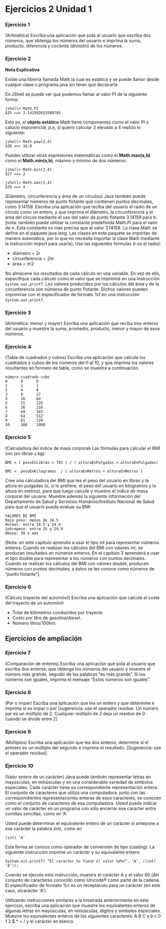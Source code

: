 # Ejercicios 2 Unidad 1

### Ejercicio 1
(Aritmética) Escriba una aplicación que pida al usuario que escriba dos números, que obtenga los números 
del usuario e imprima la suma, producto, diferencia y cociente (división) de los números.

### Ejercicio 2
**Nota Explicativa**

Existe una librería llamada Math la cual es estática y se puede llamar desde cualquir clase o programa java sin tener que declararla

En JShell se puede ver que podemos llamar al valor PI de la siguiente forma:
```
jshell> Math.PI
$25 ==> 3.141592653589793

```
Esto es, el **objeto estático** Math tiene componentes como el valor PI o cáluclo exponencial, p.e, si quiero calcular 2 elevado a 4 realizo lo siguiente:
```
jshell> Math.pow(2,4)
$26 ==> 16.0
```
Puedes utilizar otras expresiones matemáticas como el **Math.max(a,b)** como el **Math.min(a,b)**, máximo y mínimo de dos números:

```
jshell> Math.min(2,4)
$27 ==> 2

jshell> Math.max(2,4)
$28 ==> 4
```
(Diámetro, circunferencia y área de un círculoo) Java también puede representar números de punto flotante que contienen puntos decimales, 
como 3.14159. Escriba una aplicación que reciba del usuario el radio de un círculo como un entero, y que imprima
el diámetro, la circunferencia y el área del círculo mediante el uso del valor de punto flotante 3.14159 para π. [nota: también puede utilizar la constante predefinida Math.PI para el valor 
de π. Esta constante es más precisa que el valor 3.14159. La clase Math se define en el paquete java.lang. Las clases en 
este paquete se importan de manera automática, por lo que no necesita importar la clase Math mediante la instrucción 
import para usarla]. Use las siguientes fórmulas (r es el radio):
- diámetro = 2r
- circunferencia = 2πr
- área = πr2

No almacene los resultados de cada cálculo en una variable. En vez de ello, especifique cada cálculo como el valor que 
se imprimirá en una instrucción `System.out.printf`. Los valores producidos por los cálculos del área y de la circunferencia son números de punto flotante. Dichos valores pueden imprimirse con el especificador de formato %f en una
instrucción `System.out.printf`. 

### Ejercicio 3
(Aritmética: menor y mayor) Escriba una aplicación que reciba tres enteros del usuario y muestre la suma, 
promedio, producto, menor y mayor de esos números. 

### Ejercicio 4

(Tabla de cuadrados y cubos)
Escriba una aplicación que calcule los cuadrados y cubos de los números del 0 al 10, y que imprima los valores resultantes en formato de tabla, como se muestra a continuación.
```
número cuadrado cubo
0      0      0
1      1      1
2      4      8
3      9      27
4      16     64
5      25     125
6      36     216
7      49     343
8      64     512
9      81     729
10     100    1000
```

### Ejercicio 5
(Calculadora del índice de masa corporal)  Las fórmulas para calcular el BMI son (en libras y kg):
```
BMI = ( pesoEnLibras × 703 ) / ( alturaEnPulgadas × alturaEnPulgadas)

BMI =  pesoEnKilogramos  / ( alturaEnMetros × alturaEnMetros )
```
Cree una calculadora del BMI que lea el peso del usuario en libras y la altura en pulgadas (o, si lo prefiere, el peso del 
usuario en kilogramos y la altura en metros), para que luego calcule y muestre el índice de masa corporal del usuario. 
Muestre además la siguiente información del Departamento de Salud y Servicios Humanos/Instituto Nacional de 
Salud para que el usuario pueda evaluar su BMI:
```
VALORES DE BMI
Bajo peso: menos de 18.5
Normal: entre 18.5 y 24.9
Sobrepeso: entre 25 y 29.9
Obeso: 30 o más
```
[Nota: en este capítulo aprendió a usar el tipo int para representar números enteros. Cuando se realizan los cálculos 
del BMI con valores int, se producen resultados en números enteros. En el capítulo 3 aprenderá a usar el tipo double
para representar a los números con puntos decimales. Cuando se realizan los cálculos del BMI con valores double,
producen números con puntos decimales; a éstos se les conoce como números de “punto flotante”].

### Ejercicio 6
(Cálculo trayecto del automóvil) Escriba una aplicación que calcule el coste del trayecto de un automóvil:

- Total de kilómetros conducidos por trayecto
- Costo por litro de gasolina/diesel.
- Número litros/100km.
## Ejercicios de ampliación

### Ejercicio 7
(Comparación de enteros) Escriba una aplicación que pida al usuario que escriba dos enteros, que obtenga
los números del usuario y muestre el número más grande, seguido de las palabras “es más grande”. Si los números son 
iguales, imprima el mensaje “Estos números son iguales”.

### Ejercicio 8
(Par o impar) Escriba una aplicación que lea un entero y que determine e imprima si es impar o par [sugerencia: use el operador residuo. Un número par es un múltiplo de 2. Cualquier múltiplo de 2 deja un residuo de 0 cuando se divide entre 2]

### Ejercicio 9
(Múltiplos) Escriba una aplicación que lea dos enteros, determine si el primero es un múltiplo del segundo e 
imprima el resultado. [Sugerencia: use el operador residuo].

### Ejercicio 10

(Valor entero de un carácter)  Java puede también representar letras en mayúsculas, en minúsculas y en una considerable variedad
de símbolos especiales. Cada carácter tiene su correspondiente representación entera. El conjunto de caracteres que 
utiliza una computadora, junto con las correspondientes representaciones enteras de esos caracteres, se conocen 
como el conjunto de caracteres de esa computadora. Usted puede indicar un valor de carácter en un programa con 
sólo encerrar ese carácter entre comillas sencillas, como en ‘A’.

Usted puede determinar el equivalente entero de un carácter si antepone a ese carácter la palabra (int), como en

```(int) 'A'```

Esta forma se conoce como operador de conversión de tipo (casting). La siguiente instrucción imprime un carácter y su equivalente entero:
```
System.out.printf( “El caracter %c tiene el valor %d%n”, ‘A’, ((int) ‘A’));
```

Cuando se ejecuta esta instrucción, muestra el carácter A y el valor 65 (del conjunto de caracteres conocido como 
Unicode® como parte de la cadena. El especificador de formato %c es un receptáculo para un carácter (en este caso, 
elcarácter 'A').

Utilizando instrucciones similares a la mostrada anteriormente en este ejercicio, escriba una aplicación que 
muestre los equivalentes enteros de algunas letras en mayúsculas, en minúsculas, dígitos y símbolos especiales. 
Muestre los equivalentes enteros de los siguientes caracteres: A B C a b c 0 1 2 $ * + / y el carácter en blanco.

